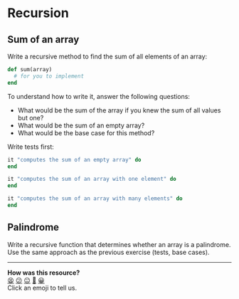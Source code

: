 # Recursion

## Sum of an array

Write a recursive method to find the sum of all elements of an array:

````ruby
def sum(array)
  # for you to implement
end
````

To understand how to write it, answer the following questions:

- What would be the sum of the array if you knew the sum of all values but one?
- What would be the sum of an empty array?
- What would be the base case for this method?

Write tests first:

````ruby
it "computes the sum of an empty array" do
end

it "computes the sum of an array with one element" do
end

it "computes the sum of an array with many elements" do
end
````

## Palindrome

Write a recursive function that determines whether an array is a palindrome. Use the same approach as the previous exercise (tests, base cases).

<!-- BEGIN GENERATED SECTION DO NOT EDIT -->

---

**How was this resource?**  
[😫](https://airtable.com/shrUJ3t7KLMqVRFKR?prefill_Repository=course&prefill_File=challenges/recursion.md&prefill_Sentiment=😫) [😕](https://airtable.com/shrUJ3t7KLMqVRFKR?prefill_Repository=course&prefill_File=challenges/recursion.md&prefill_Sentiment=😕) [😐](https://airtable.com/shrUJ3t7KLMqVRFKR?prefill_Repository=course&prefill_File=challenges/recursion.md&prefill_Sentiment=😐) [🙂](https://airtable.com/shrUJ3t7KLMqVRFKR?prefill_Repository=course&prefill_File=challenges/recursion.md&prefill_Sentiment=🙂) [😀](https://airtable.com/shrUJ3t7KLMqVRFKR?prefill_Repository=course&prefill_File=challenges/recursion.md&prefill_Sentiment=😀)  
Click an emoji to tell us.

<!-- END GENERATED SECTION DO NOT EDIT -->

